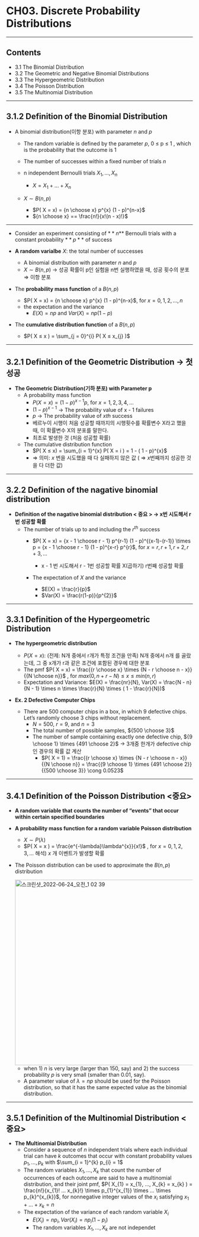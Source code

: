 # CH03. Discrete Probability Distributions

---


## Contents

- 3.1 The Binomial Distribution
- 3.2 The Geometric and Negative Binomial Distributions
- 3.3 The Hypergeometric Distribution
- 3.4 The Poisson Distribution
- 3.5 The Multinomial Distribution

---

## 3.1.2 Definition of the Binomial Distribution

- A binomial distribution(이항 분포) with parameter $n$ and $p$
    - The random variable is defined by the parameter $p$, 0 ≤ p ≤ 1 , which is the probability that the outcome is 1
    - The number of successes within a fixed number of trials $n$
    
    - n independent Bernoulli trials $X_{1}, … , X_{n}$
        - $X = X_{1} + . . . + X_{n}$
    
    - $X \sim B(n, p)$
        - $P( X = x) = {n \choose x} p^{x} (1 - p)^{n-x}$
        - ${n \choose x} ==  \frac{n!}{x!(n - x)!}$
        

---

- Consider an experiment consisting of $**n$**  Bernoulli trials with a constant probability $**p**$ of success

- **A random varialbe** $X$: the total number of successes
    - A binomial distribution with parameter $n$ and $p$
    - $X \sim B(n, p)$ → 성공 확률이 p인 실험을 n번 실행하였을 때, 성공 횟수의 분포 ⇒ 이항 분포
    
- The **probability mass function** of a $B( n, p )$
    - $P( X = x) = {n \choose x} p^{x} (1 - p)^{n-x}$, for $x = 0, 1, 2, …, n$
    - the expectation and the variance
        - $E(X) = np$ and $Var(X) = np(1-p)$
        
- The **cumulative distribution function** of a $B(n, p)$
    - $P( X ≤ x ) = \sum_{j = 0}^{i} P( X ≤ x_{j} )$

---

## 3.2.1 Definition of the Geometric Distribution → 첫 성공

- **The Geometric Distribution(기하 분포) with Parameter p**
    - A probability mass function
        - $P( X = x) = (1 - p)^{x-1}p$, for $x = 1, 2, 3, 4, …$
        - $(1 - p)^{x-1}$ → The probability value of x - 1 failures
        - $p$ → The probability value of $x{th}$ success
        - 베르누이 시행이 처음 성공할 때까지의 시행횟수를 확률변수 X라고 했을 때, 이 확률변수 X의 분포를 말한다.
        - 최초로 발생한 것 (처음 성공할 확률)
    - The cumulative distribution function
        - $P( X ≤ x) = \sum_{i = 1}^{x} P( X = i ) = 1 - ( 1 - p)^{x}$
        - ⇒ 의미: $x$ 번을 시도했을 때 다 실패하지 않은 값 ( ⇒ $x$번째까지 성공한 것을 다 더한 값)
        

---

## 3.2.2 Definition of the nagative binomial distribution

- **Definition of the nagative binomial distribution < 중요 > → x번 시도해서 r번 성공할 확률**
    - The number of trials up to and including the $r^{th}$ success
        - $P( X = x) = {x - 1 \choose r - 1} p^{r-1} (1 - p)^{(x-1)-(r-1)} \times p = {x - 1 \choose r - 1} (1 - p)^{x-r} p^{r}$, for $x = r, r + 1, r + 2, r + 3, …$
            - x - 1 번 시도해서 r - 1번 성공할 확률 X(곱하기) r번째 성공할 확률
        
        - The expectation of $X$ and the variance
            - $E(X) = \frac{r}{p}$
            - $Var(X) = \frac{r(1-p)}{p^{2}}$
            

---

## 3.3.1 Definition of the Hypergeometric Distribution

- **The hypergeometric distribution**
    - $P(X = x)$: (전제: N개 중에서 r개가 특정 조건을 만족) N개 중에서 n개 를 골랐는데, 그 중 x개가 r과 같은 조건에 포함된 경우에 대한 분포
    - The pmf $P( X = x) = \frac{{r \choose x} \times {N - r \choose n - x}}{{N \choose n}}$ ,  for $max( 0, n + r - N ) ≤ x ≤ min( n, r )$
    - Expectation and Variance: $E(X) = \frac{nr}{N}, Var(X) = \frac{N - n}{N - 1} \times n \times \frac{r}{N} \times ( 1 - \frac{r}{N})$
    
- **Ex. 2 Defective Computer Chips**
    - There are 500 computer chips in a box, in which 9 defective chips.
    Let’s randomly choose 3 chips without replacement.
        - $N = 500$, $r = 9$, and $n = 3$
        - The total number of possible samples, ${500 \choose 3}$
        - The number of sample containing exactly one defective chip, ${9 \choose 1} \times {491 \choose 2}$ → 3개중 한개가 defective chip인 경우의 확률 값 계산
            - $P( X = 1) = \frac{{r \choose x} \times {N - r \choose n - x}}{{N \choose n}} = \frac{{9 \choose 1} \times {491 \choose 2}}{{500 \choose 3}} \cong 0.0523$

---

## 3.4.1 Definition of the Poisson Distribution <중요>

- **A random variable that counts the number of “events” that
occur within certain specified boundaries**
- **A probability mass function for a random variable
Poisson distribution**
    - $X \sim P(\lambda)$
    - $P( X = x ) = \frac{e^{-\lambda}\lambda^{x}}{x!}$ , for $x = 0, 1, 2, 3, …$ 해석) $x$ 개 이벤트가 발생할 확률

- The Poisson distribution can be used to approximate the $B(n, p)$ distribution
    
    <img width="500" alt="스크린샷_2022-06-24_오전_1 02 39" src="https://user-images.githubusercontent.com/83820185/175346964-568691c6-b69e-4158-b92c-11a0aa61ac02.png">

    - when 1) $n$ is very large (larger than 150, say) and 2) the success probability $p$ is very small (smaller than 0.01, say).
    - A parameter value of $\lambda = np$ should be used for the Poisson distribution, so that it has the same expected value as the binomial distribution.
    

---

## 3.5.1 Definition of the Multinomial Distribution <중요>

- **The Multinomial Distribution** 
    - Consider a sequence of $n$ independent trials where each individual trial can have $k$ outcomes that occur with constant probability values
    $p_{1}, …, p_{k}$ with $\sum_{i = 1}^{k} p_{i} = 1$
    - The random variables $X_{1}, …, X_{k}$ that count the number of occurrences
    of each outcome are said to have a multinomial distribution, and their joint pmf,
    $P( X_{1} = x_{1}, …, X_{k} = x_{k} ) = \frac{n!}{x_{1}! … x_{k}!} \times p_{1}^{x_{1}} \times … \times p_{k}^{x_{k}}$, for nonnegative integer values of the $x_{i}$ satisfying $x_{1} + … + x_{k} = n$
    - The expectation of the variance of each random variable $X_{i}$
        - $E(X_{i}) = np_{i} , Var(X_{i}) = np_{i}(1 - p_{i})$
        - The random variables $X_{1}, …, X_{k}$ are not independet
